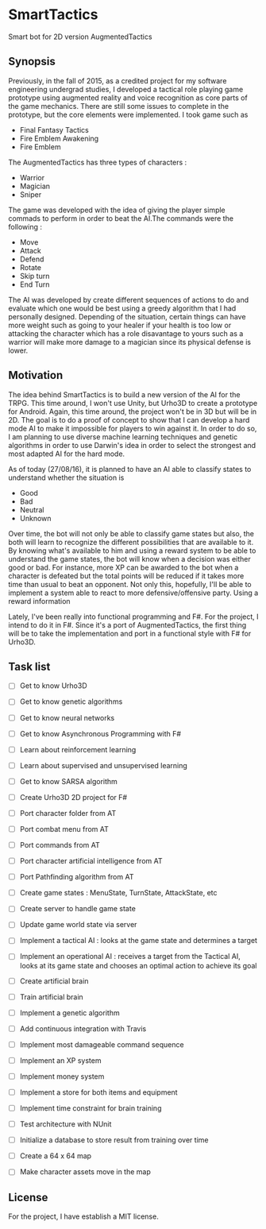 # SmartTactics
Smart bot for 2D version AugmentedTactics

## Synopsis

Previously, in the fall of 2015, as a credited project for my software engineering undergrad studies, I developed a tactical role playing game prototype using augmented reality and voice recognition as core parts of the game mechanics. There are still some issues to complete in the prototype, but the core elements were implemented. I took game such as 
- Final Fantasy Tactics
- Fire Emblem Awakening 
- Fire Emblem

The AugmentedTactics has three types of characters : 
- Warrior
- Magician
- Sniper 

The game was developed with the idea of giving the player simple commads to perform in order to beat the AI.The commands were the following : 
- Move
- Attack
- Defend 
- Rotate 
- Skip turn 
- End Turn

The AI was developed by create different sequences of actions to do and evaluate which one would be best using a greedy algorithm that I had personally designed. Depending of the situation, certain things can have more weight such as going to your healer if your health is too low or attacking the character which has a role disavantage to yours such as a warrior will make more damage to a magician since its physical defense is lower.

## Motivation

The idea behind SmartTactics is to build a new version of the AI for the TRPG. This time around, I won't use Unity, but Urho3D to create a prototype for Android. Again, this time around, the project won't be in 3D but will be in 2D. The goal is to do a proof of concept to show that I can develop a hard mode AI to make it impossible for players to win against it. In order to do so, I am planning to use diverse machine learning techniques and genetic algorithms in order to use Darwin's idea in order to select the strongest and most adapted AI for the hard mode.

As of today (27/08/16), it is planned to have an AI able to classify states to understand whether the situation is 
- Good
- Bad 
- Neutral 
- Unknown

Over time, the bot will not only be able to classify game states but also, the both will learn to recognize the different possibilities that are available to it. By knowing what's available to him and using a reward system to be able to understand the game states, the bot will know when a decision was either good or bad. For instance, more XP can be awarded to the bot when a character is defeated but the total points will be reduced if it takes more time than usual to beat an opponent. Not only this, hopefully, I'll be able to implement a system able to react to more defensive/offensive party. Using a reward information

Lately, I've been really into functional programming and F#. For the project, I intend to do it in F#. Since it's a port of AugmentedTactics, the first thing will be to take the implementation and port in a functional style with F# for Urho3D.

## Task list
- [ ] Get to know Urho3D
- [ ] Get to know genetic algorithms
- [ ] Get to know neural networks
- [ ] Get to know Asynchronous Programming with F#
- [ ] Learn about reinforcement learning 
- [ ] Learn about supervised and unsupervised learning
- [ ] Get to know SARSA algorithm
- [ ] Create Urho3D 2D project for F#
- [ ] Port character folder from AT
- [ ] Port combat menu from AT
- [ ] Port commands from AT
- [ ] Port character artificial intelligence from AT
- [ ] Port Pathfinding algorithm from AT
- [ ] Create game states : MenuState, TurnState, AttackState, etc
- [ ] Create server to handle game state
- [ ] Update game world state via server
- [ ] Implement a tactical AI :  looks at the game state and determines a target
- [ ] Implement an operational AI :  receives a target from the Tactical AI, looks at its game state and chooses an optimal action to achieve its goal
- [ ] Create artificial brain 
- [ ] Train artificial brain
- [ ] Implement a genetic algorithm 
- [ ] Add continuous integration with Travis
- [ ] Implement most damageable command sequence 
- [ ] Implement an XP system 
- [ ] Implement money system 
- [ ] Implement a store for both items and equipment
- [ ] Implement time constraint for brain training 
- [ ] Test architecture with NUnit
- [ ] Initialize a database to store result from training over time
- [ ] Create a 64 x 64 map
- [ ] Make character assets move in the map 


## License 

For the project, I have establish a MIT license.

